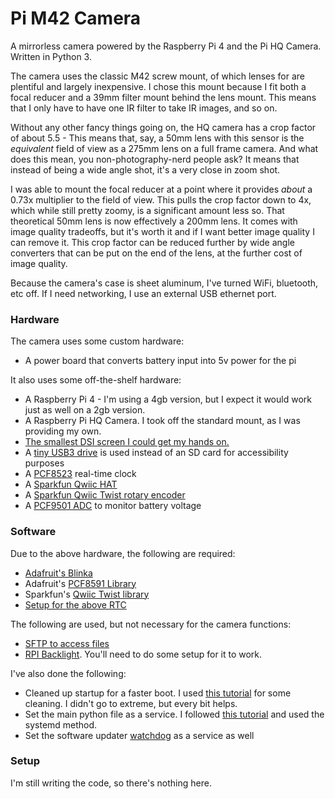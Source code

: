 # Pi M42 Camera
 A mirrorless camera powered by the Raspberry Pi 4 and the Pi HQ Camera. Written in Python 3.

The camera uses the classic M42 screw mount, of which lenses for are plentiful and largely inexpensive. I chose this mount because I fit both a focal reducer and a 39mm filter mount behind the lens mount. This means that I only have to have one IR filter to take IR images, and so on.

Without any other fancy things going on, the HQ camera has a crop factor of about 5.5 - This means that, say, a 50mm lens with this sensor is the *equivalent* field of view as a 275mm lens on a full frame camera. And what does this mean, you non-photography-nerd people ask? It means that instead of being a wide angle shot, it's a very close in zoom shot.

I was able to mount the focal reducer at a point where it provides *about* a 0.73x multiplier to the field of view. This pulls the crop factor down to 4x, which while still pretty zoomy, is a significant amount less so. That theoretical 50mm lens is now effectively a 200mm lens. It comes with image quality tradeoffs, but it's worth it and if I want better image quality I can remove it. This crop factor can be reduced further by wide angle converters that can be put on the end of the lens, at the further cost of image quality.

Because the camera's case is sheet aluminum, I've turned WiFi, bluetooth, etc off. If I need networking, I use an external USB ethernet port.

### Hardware
The camera uses some custom hardware:
- A power board that converts battery input into 5v power for the pi

It also uses some off-the-shelf hardware:
- A Raspberry Pi 4 - I'm using a 4gb version, but I expect it would work just as well on a 2gb version.
- A Raspberry Pi HQ Camera. I took off the standard mount, as I was providing my own.
- [The smallest DSI screen I could get my hands on.](https://www.amazon.com/gp/product/B08634Y16L)
- A [tiny USB3 drive](https://www.amazon.com/gp/product/B07XHYVN62) is used instead of an SD card for accessibility purposes
- A [PCF8523](https://www.adafruit.com/product/3295) real-time clock
- A [Sparkfun Qwiic HAT](https://www.sparkfun.com/products/14459)
- A [Sparkfun Qwiic Twist rotary encoder](https://www.sparkfun.com/products/15083)
- A [PCF9501 ADC](https://www.adafruit.com/product/4648) to monitor battery voltage

### Software
Due to the above hardware, the following are required:
- [Adafruit's Blinka](https://learn.adafruit.com/circuitpython-on-raspberrypi-linux)
- Adafruit's [PCF8591 Library](https://github.com/adafruit/Adafruit_CircuitPython_PCF8591)
- Sparkfun's [Qwiic Twist library](https://github.com/sparkfun/Qwiic_Twist_Py)
- [Setup for the above RTC](https://learn.adafruit.com/adding-a-real-time-clock-to-raspberry-pi)

The following are used, but not necessary for the camera functions:
- [SFTP to access files](https://pimylifeup.com/raspberry-pi-ftp/)
- [RPI Backlight](https://github.com/linusg/rpi-backlight). You'll need to do some setup for it to work.

I've also done the following:
- Cleaned up startup for a faster boot. I used [this tutorial](https://singleboardbytes.com/637/how-to-fast-boot-raspberry-pi.htm) for some cleaning. I didn't go to extreme, but every bit helps.
- Set the main python file as a service. I followed [this tutorial](https://www.dexterindustries.com/howto/run-a-program-on-your-raspberry-pi-at-startup/) and used the systemd method.
- Set the software updater [watchdog](https://stackoverflow.com/questions/182197/how-do-i-watch-a-file-for-changes) as a service as well

### Setup
I'm still writing the code, so there's nothing here.
